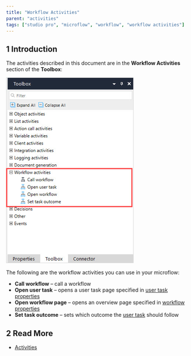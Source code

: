 ```yaml
---
title: "Workflow Activities"
parent: "activities"
tags: ["studio pro", "microflow", "workflow", "workflow activities"]
---
```


## 1 Introduction

The activities described in this document are in the **Workflow Activities** section of the **Toolbox**:

![Workflow Activities](attachments/workflow-activities/workflow-activities.jpg)

The following are the workflow activities you can use in your microflow:

* **Call workflow** – call a workflow
* **Open user task** – opens a user task page specified in [user task properties](user-task) 
* **Open workflow page** – opens an overview page specified in [workflow properties](workflow-properties)
* **Set task outcome** – sets which outcome the [user task](user-task) should follow

## 2 Read More

* [Activities](activities)